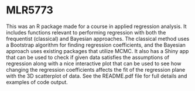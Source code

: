 # MLR5773
This was an R package made for a course in applied regression analysis. It includes functions relevant to performing regression with both the
frequentist (classical) and Bayesian approaches. The classical method uses a Bootstrap algorithm for finding regression coefficients, and the Bayesian approach uses existing packages that utilize MCMC. It also has a Shiny app that can be used to check if given data satisfies the assumptions of regression along with a nice interactive plot that can be used to see how changing the regression coefficients affects the fit of the regression plane with the 3D scatterplot of data. See the README.pdf file for full details and examples of code output. 


